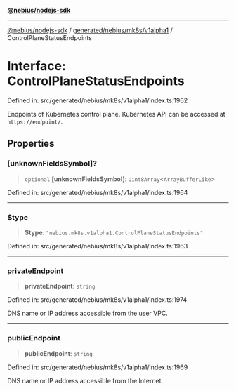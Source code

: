 [**@nebius/nodejs-sdk**](../../../../../README.md)

---

[@nebius/nodejs-sdk](../../../../../README.md) / [generated/nebius/mk8s/v1alpha1](../README.md) / ControlPlaneStatusEndpoints

# Interface: ControlPlaneStatusEndpoints

Defined in: src/generated/nebius/mk8s/v1alpha1/index.ts:1962

Endpoints of Kubernetes control plane. Kubernetes API can be accessed at `https://endpoint/`.

## Properties

### \[unknownFieldsSymbol\]?

> `optional` **\[unknownFieldsSymbol\]**: `Uint8Array`\<`ArrayBufferLike`\>

Defined in: src/generated/nebius/mk8s/v1alpha1/index.ts:1964

---

### $type

> **$type**: `"nebius.mk8s.v1alpha1.ControlPlaneStatusEndpoints"`

Defined in: src/generated/nebius/mk8s/v1alpha1/index.ts:1963

---

### privateEndpoint

> **privateEndpoint**: `string`

Defined in: src/generated/nebius/mk8s/v1alpha1/index.ts:1974

DNS name or IP address accessible from the user VPC.

---

### publicEndpoint

> **publicEndpoint**: `string`

Defined in: src/generated/nebius/mk8s/v1alpha1/index.ts:1969

DNS name or IP address accessible from the Internet.
